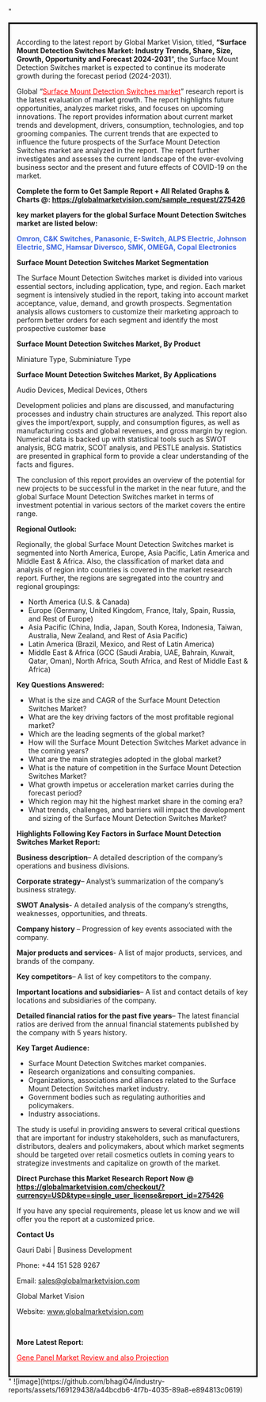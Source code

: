 "<div style='border: 3px solid black; padding: 1em;'>

According to the latest report by Global Market Vision, titled, <strong>“Surface Mount Detection Switches Market: Industry Trends, Share, Size, Growth, Opportunity and Forecast 2024-2031</strong>“, the Surface Mount Detection Switches market is expected to continue its moderate growth during the forecast period (2024-2031).

Global “<a style='color: #ff0000;' href='https://globalmarketvision.com/reports/global-surface-mount-detection-switches-market/275426'>Surface Mount Detection Switches market</a>” research report is the latest evaluation of market growth. The report highlights future opportunities, analyzes market risks, and focuses on upcoming innovations. The report provides information about current market trends and development, drivers, consumption, technologies, and top grooming companies. The current trends that are expected to influence the future prospects of the Surface Mount Detection Switches market are analyzed in the report. The report further investigates and assesses the current landscape of the ever-evolving business sector and the present and future effects of COVID-19 on the market.

<strong>Complete the form to Get Sample Report + All Related Graphs &amp; Charts @: <a style='color: #ff0000;' href='https://globalmarketvision.com/sample_request/275426?utm_source=linkedinPulse&utm_medium=SN&utm_campaign=SN'><strong>https://globalmarketvision.com/sample_request/275426</strong></a></strong>

<strong>key market players for the global Surface Mount Detection Switches market are listed below:</strong>

<strong style='color: #4169e1;'>Omron, C&K Switches, Panasonic, E-Switch, ALPS Electric, Johnson Electric, SMC, Hamsar Diversco, SMK, OMEGA, Copal Electronics</strong>

<strong>Surface Mount Detection Switches Market Segmentation</strong>

The Surface Mount Detection Switches market is divided into various essential sectors, including application, type, and region. Each market segment is intensively studied in the report, taking into account market acceptance, value, demand, and growth prospects. Segmentation analysis allows customers to customize their marketing approach to perform better orders for each segment and identify the most prospective customer base

<strong>Surface Mount Detection Switches Market, By Product</strong>

Miniature Type, Subminiature Type

<strong>Surface Mount Detection Switches Market, By Applications</strong>

Audio Devices, Medical Devices, Others

Development policies and plans are discussed, and manufacturing processes and industry chain structures are analyzed. This report also gives the import/export, supply, and consumption figures, as well as manufacturing costs and global revenues, and gross margin by region. Numerical data is backed up with statistical tools such as SWOT analysis, BCG matrix, SCOT analysis, and PESTLE analysis. Statistics are presented in graphical form to provide a clear understanding of the facts and figures.

The conclusion of this report provides an overview of the potential for new projects to be successful in the market in the near future, and the global Surface Mount Detection Switches market in terms of investment potential in various sectors of the market covers the entire range.

<strong>Regional Outlook:</strong>

Regionally, the global Surface Mount Detection Switches market is segmented into North America, Europe, Asia Pacific, Latin America and Middle East &amp; Africa. Also, the classification of market data and analysis of region into countries is covered in the market research report. Further, the regions are segregated into the country and regional groupings:
<ul>
  <li>North America (U.S. &amp; Canada)</li>
  <li>Europe (Germany, United Kingdom, France, Italy, Spain, Russia, and Rest of Europe)</li>
  <li>Asia Pacific (China, India, Japan, South Korea, Indonesia, Taiwan, Australia, New Zealand, and Rest of Asia Pacific)</li>
  <li>Latin America (Brazil, Mexico, and Rest of Latin America)</li>
  <li>Middle East &amp; Africa (GCC (Saudi Arabia, UAE, Bahrain, Kuwait, Qatar, Oman), North Africa, South Africa, and Rest of Middle East &amp; Africa)</li>
</ul>
<strong>Key Questions Answered:</strong>
<ul>
  <li>What is the size and CAGR of the Surface Mount Detection Switches Market?</li>
  <li>What are the key driving factors of the most profitable regional market?</li>
  <li>Which are the leading segments of the global market?</li>
  <li>How will the Surface Mount Detection Switches Market advance in the coming years?</li>
  <li>What are the main strategies adopted in the global market?</li>
  <li>What is the nature of competition in the Surface Mount Detection Switches Market?</li>
  <li>What growth impetus or acceleration market carries during the forecast period?</li>
  <li>Which region may hit the highest market share in the coming era?</li>
  <li>What trends, challenges, and barriers will impact the development and sizing of the Surface Mount Detection Switches Market?</li>
</ul>
<strong>Highlights Following Key Factors in Surface Mount Detection Switches Market Report:</strong>

<strong>Business description</strong>– A detailed description of the company’s operations and business divisions.

<strong>Corporate strategy</strong>– Analyst’s summarization of the company’s business strategy.

<strong>SWOT Analysis</strong>- A detailed analysis of the company’s strengths, weaknesses, opportunities, and threats.

<strong>Company history</strong> – Progression of key events associated with the company.

<strong>Major products and services</strong>- A list of major products, services, and brands of the company.

<strong>Key competitors</strong>– A list of key competitors to the company.

<strong>Important locations and subsidiaries</strong>– A list and contact details of key locations and subsidiaries of the company.

<strong>Detailed financial ratios for the past five years</strong>– The latest financial ratios are derived from the annual financial statements published by the company with 5 years history.

<strong>Key Target Audience:</strong>
<ul>
  <li>Surface Mount Detection Switches market companies.</li>
  <li>Research organizations and consulting companies.</li>
  <li>Organizations, associations and alliances related to the Surface Mount Detection Switches market industry.</li>
  <li>Government bodies such as regulating authorities and policymakers.</li>
  <li>Industry associations.</li>
</ul>
The study is useful in providing answers to several critical questions that are important for industry stakeholders, such as manufacturers, distributors, dealers and policymakers, about which market segments should be targeted over retail cosmetics outlets in coming years to strategize investments and capitalize on growth of the market.

<strong>Direct Purchase this Market Research Report Now @ </strong><strong><a style='color: #ff0000;' href='https://globalmarketvision.com/checkout/?currency=USD&type=single_user_license&report_id=275426?utm_source=linkedinPulse&utm_medium=SN&utm_campaign=SN'><strong>https://globalmarketvision.com/checkout/?currency=USD&type=single_user_license&report_id=275426</strong></a></strong>

If you have any special requirements, please let us know and we will offer you the report at a customized price.
<p id='ember58' class='ember-view reader-content-blocks__paragraph'><strong>Contact Us</strong></p>
<p id='ember59' class='ember-view reader-content-blocks__paragraph'>Gauri Dabi | Business Development</p>
<p id='ember60' class='ember-view reader-content-blocks__paragraph'>Phone: +44 151 528 9267</p>
Email: <a href='mailto:sales@globalmarketvision.com'>sales@globalmarketvision.com</a>

Global Market Vision

Website: <a href='http://www.globalmarketvision.com'>www.globalmarketvision.com</a>

&nbsp;

<strong>More Latest Report:</strong>

<a style='color: #ff0000;' href='https://medium.com/@rucharoy818/gene-panel-market-review-and-also-projection-f4ab9dba8f4b'>Gene Panel Market Review and also Projection</a>

</div>"
![image](https://github.com/bhagi04/industry-reports/assets/169129438/a44bcdb6-4f7b-4035-89a8-e894813c0619)

